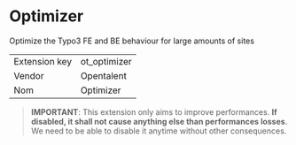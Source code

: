 # Optimizer

Optimize the Typo3 FE and BE behaviour for large amounts of sites

|||
|---|---|
| Extension key | ot_optimizer |
| Vendor | Opentalent |
| Nom | Optimizer |

> **IMPORTANT**: This extension only aims to improve performances. **If disabled, it shall not 
> cause anything else than performances losses**. We need to be able to disable it anytime without other consequences.
